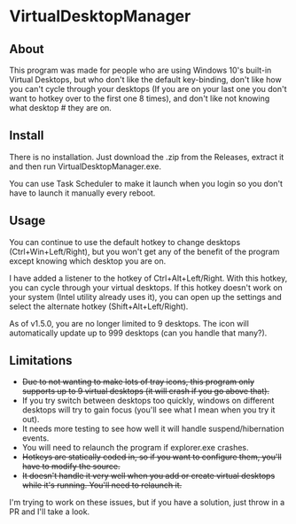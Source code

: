 VirtualDesktopManager
======
About
------------------------
This program was made for people who are using Windows 10's built-in Virtual Desktops, but who don't like the default key-binding, don't like how you can't cycle through your desktops (If you are on your last one you don't want to hotkey over to the first one 8 times), and don't like not knowing what desktop # they are on.

Install
------------------------
There is no installation. Just download the .zip from the Releases, extract it and then run VirtualDesktopManager.exe.

You can use Task Scheduler to make it launch when you login so you don't have to launch it manually every reboot.

Usage
------------------------

You can continue to use the default hotkey to change desktops (Ctrl+Win+Left/Right), but you won't get any of the benefit of the program except knowing which desktop you are on. 

I have added a listener to the hotkey of Ctrl+Alt+Left/Right. With this hotkey, you can cycle through your virtual desktops. If this hotkey doesn't work on your system (Intel utility already uses it), you can open up the settings and select the alternate hotkey (Shift+Alt+Left/Right).

As of v1.5.0, you are no longer limited to 9 desktops. The icon will automatically update up to 999 desktops (can you handle that many?).


Limitations
------------------------
 * <s>Due to not wanting to make lots of tray icons, this program only supports up to 9 virtual desktops (it will crash if you go above that).</s>
 * If you try switch between desktops too quickly, windows on different desktops will try to gain focus (you'll see what I mean when you try it out).
 * It needs more testing to see how well it will handle suspend/hibernation events.
 * You will need to relaunch the program if explorer.exe crashes.
 * <s>Hotkeys are statically coded in, so if you want to configure them, you'll have to modify the source.</s>
 * <s>It doesn't handle it very well when you add or create virtual desktops while it's running. You'll need to relaunch it.</s>

I'm trying to work on these issues, but if you have a solution, just throw in a PR and I'll take a look.
